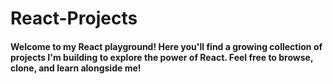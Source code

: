 # React-Projects
<h4> Welcome to my React playground! Here you'll find a growing collection of projects I'm building to explore the power of React. Feel free to browse, clone, and learn alongside me! </h4>

